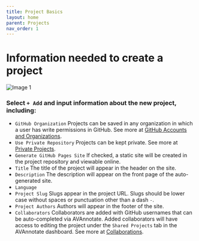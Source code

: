 ```yaml
---
title: Project Basics
layout: home
parent: Projects
nav_order: 1
---
```

# Information needed to create a project

![Image 1](../../assets/addprojectimage1.png)

### Select `+ Add` and input information about the new project, including:
- `GitHub Organization` Projects can be saved in any organization in which a user has write permissions in GitHub. See more at [GitHub Accounts and Organizations](https://avannotate.github.io/documentation/pages/orgs/). 
- `Use Private Repository` Projects can be kept private. See more at [Private Projects](https://avannotate.github.io/documentation/pages/private/). 
- `Generate GitHub Pages Site` If checked, a static site will be created in the project repository and viewable online.
- `Title` The title of the project will appear in the header on the site. 
- `Description` The description will appear on the front page of the auto-generated site. 
- `Language`
- `Project Slug` Slugs appear in the project URL. Slugs should be lower case without spaces or punctuation other than a dash `-`.
- `Project Authors` Authors will appear in the footer of the site. 
- `Collaborators` Collaborators are added with GitHub usernames that can be auto-completed via AVAnnotate. Added collaborators will have access to editing the project under the `Shared Projects` tab in the AVAnnotate dashboard. See more at [Collaborations](https://avannotate.github.io/documentation/pages/collaborations/).
